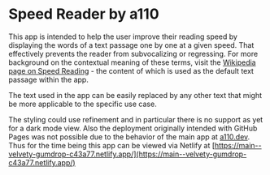 # Speed Reader by a110

This app is intended to help the user improve their reading speed by displaying the words
of a text passage one by one at a given speed. That effectively prevents the reader from
subvocalizing or regressing. For more background on the contextual meaning of these terms,
visit the [Wikipedia page on Speed Reading](https://en.wikipedia.org/wiki/Speed_reading) -
the content of which is used as the default text passage within the app.

The text used in the app can be easily replaced by any other text that might be more
applicable to the specific use case.

The styling could use refinement and in particular there is no support as yet for a dark
mode view. Also the deployment originally intended with GitHub Pages was not possible due
to the behavior of the main app at [a110.dev](https://a110.dev). Thus for the time being
this app can be viewed via Netlify at [https://main--velvety-gumdrop-c43a77.netlify.app/](https://main--velvety-gumdrop-c43a77.netlify.app/)
